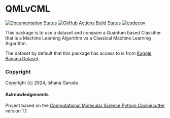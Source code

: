 QMLvCML
==============================
[//]: # (Badges)
[![Documentation Status](https://readthedocs.org/projects/qmlvcml/badge/?version=latest)](https://qmlvcml.readthedocs.io/en/latest/?badge=latest)
[![GitHub Actions Build Status](https://github.com/ishana23g/qmlvcml/workflows/CI/badge.svg)](https://github.com/ishana23g/qmlvcml/actions?query=workflow%3ACI)
[![codecov](https://codecov.io/gh/ishana23g/QMLvCML/branch/main/graph/badge.svg?token=QGz0MSi2xw)](https://codecov.io/gh/ishana23g/QMLvCML)

This package is to use a dataset and compare a Quantum based Classifier that is a Machine Learning Algorithm vs a Classical Machine Learning Algorithm.

The dataset by default that this package has access to is from [Kaggle Banana Dataset](https://www.kaggle.com/datasets/l3llff/banana)

### Copyright

Copyright (c) 2024, Ishana Garuda


#### Acknowledgements
 
Project based on the 
[Computational Molecular Science Python Cookiecutter](https://github.com/molssi/cookiecutter-cms) version 1.1.
